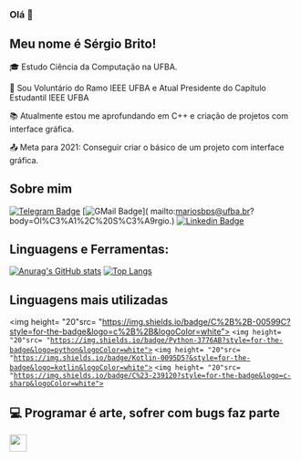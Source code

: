 ### Olá 👋

## Meu nome é Sérgio Brito!

 

:mortar_board: Estudo Ciência da Computação na UFBA.

:construction_worker: Sou Voluntário do Ramo IEEE UFBA e Atual Presidente do Capítulo Estudantil IEEE UFBA

:books: Atualmente estou me aprofundando em C++ e criação de projetos com interface gráfica.

:outbox_tray: Meta para 2021: Conseguir criar o básico de um projeto com interface gráfica.

## Sobre mim

[![Telegram Badge](https://img.shields.io/badge/Telegram-2CA5E0?style=for-the-badge&logo=telegram&logoColor=white&link=https://t.me/Sergio_Brito)](https://t.me/Sergio_Brito)
[![GMail Badge](https://img.shields.io/badge/Gmail-D14836?style=for-the-badge&logo=gmail&logoColor=white&logoColor=white&link=mailto:mariosbps@ufba.br?body=Ol%C3%A1%2C%20S%C3%A9rgio.)]( mailto:mariosbps@ufba.br?body=Ol%C3%A1%2C%20S%C3%A9rgio.)
[![Linkedin Badge](https://img.shields.io/badge/-LinkedIn-blue?style=flat-square&logo=Linkedin&logoColor=white&link=https://www.linkedin.com/in/sérgio-brito-/)]( https://www.linkedin.com/in/sérgio-brito-/)


## Linguagens e Ferramentas:
[![Anurag's GitHub stats](https://github-readme-stats.vercel.app/api?username=Sergio-BR1&hide=stars,commits,prs,issues,contribs&count_private=true&theme=nightowl)](https://github.com/Sergio-BR1/github-readme-stats)
[![Top Langs](https://github-readme-stats.vercel.app/api/top-langs/?username=Sergio-BR1&layout=compact)](https://github.com/Sergio-BR1/github-readme-stats)


## Linguagens mais utilizadas
<img height= "20"src= "https://img.shields.io/badge/C%2B%2B-00599C?style=for-the-badge&logo=c%2B%2B&logoColor=white">
<code><img height= "20"src= "https://img.shields.io/badge/Python-3776AB?style=for-the-badge&logo=python&logoColor=white"></code>
<code><img height= "20"src= "https://img.shields.io/badge/Kotlin-0095D5?&style=for-the-badge&logo=kotlin&logoColor=white"></code>
<code><img height= "20"src= "https://img.shields.io/badge/C%23-239120?style=for-the-badge&logo=c-sharp&logoColor=white"></code>

## 💻 Programar é arte, sofrer com bugs faz parte

<img src="https://giphy.com/gifs/kung-fury-hackerman-3knKct3fGqxhK" width="30">



